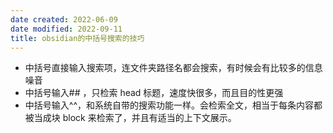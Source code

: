 ```yaml
---
date created: 2022-06-09
date modified: 2022-09-11
title: obsidian的中括号搜索的技巧
---
```


- 中括号直接输入搜索项，连文件夹路径名都会搜索，有时候会有比较多的信息噪音
- 中括号输入## ，只检索 head 标题，速度快很多，而且目的性更强
- 中括号输入^^，和系统自带的搜索功能一样。会检索全文，相当于每条内容都被当成块 block 来检索了，并且有适当的上下文展示。
